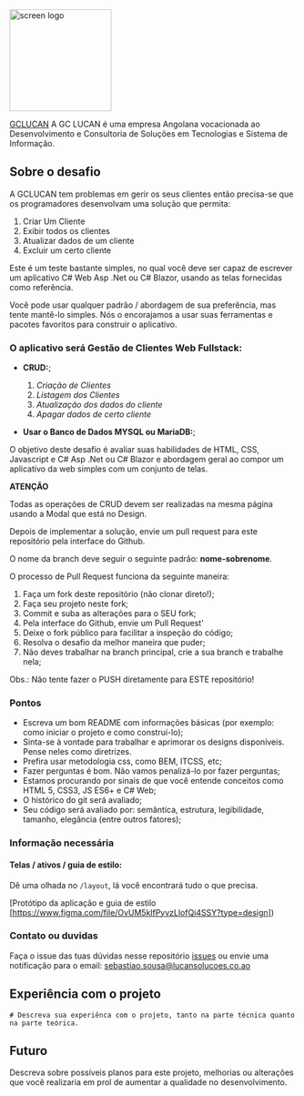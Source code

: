 <img width="179" alt="screen logo" src="https://www.lucansolucoes.co.ao/images/llogo.webp">

[GCLUCAN]([https://www.lucansolucoes.co.ao/]) A GC LUCAN é uma empresa Angolana vocacionada ao Desenvolvimento e Consultoria de Soluções em Tecnologias e Sistema de Informação.

## Sobre o desafio

A GCLUCAN tem problemas em gerir os seus clientes então precisa-se que os programadores desenvolvam uma solução que permita:

1. Criar Um Cliente
2. Exibir todos os clientes
3. Atualizar dados de um cliente
4. Excluir um certo cliente


Este é um teste bastante simples, no qual você deve ser capaz de escrever um aplicativo C# Web Asp .Net ou C# Blazor, usando as telas fornecidas como referência.

Você pode usar qualquer padrão / abordagem de sua preferência, mas tente mantê-lo simples. Nós o encorajamos a usar suas ferramentas e pacotes favoritos para construir o aplicativo.

### O aplicativo será **Gestão de Clientes** Web Fullstack:

* **CRUD:**;

  1. _Criação de Clientes_
  2. _Listagem dos Clientes_
  3. _Atualização dos dados do cliente_
  4. _Apagar dados de certo cliente_

* **Usar o Banco de Dados MYSQL ou MariaDB:**;


O objetivo deste desafio é avaliar suas habilidades de HTML, CSS, Javascript e C# Asp .Net ou C# Blazor e abordagem geral ao compor um aplicativo da web simples com um conjunto de telas.


**ATENÇÃO**

Todas as operações de CRUD devem ser realizadas na mesma página usando a Modal que está no Design.

Depois de implementar a solução, envie um pull request para este repositório pela interface do Github.


O nome da branch deve seguir o seguinte padrão: **nome-sobrenome**.

O processo de Pull Request funciona da seguinte maneira:
1. Faça um fork deste repositório (não clonar direto!);
2. Faça seu projeto neste fork;
3. Commit e suba as alterações para o SEU fork;
4. Pela interface do Github, envie um Pull Request'
5. Deixe o fork público para facilitar a inspeção do código;
6. Resolva o desafio da melhor maneira que puder;
7. Não deves trabalhar na branch principal, crie a sua branch e trabalhe nela;


Obs.: Não tente fazer o PUSH diretamente para ESTE repositório!


### Pontos

* Escreva um bom README com informações básicas (por exemplo: como iniciar o projeto e como construí-lo);
* Sinta-se à vontade para trabalhar e aprimorar os designs disponíveis. Pense neles como diretrizes.
* Prefira usar metodologia css, como BEM, ITCSS, etc;
* Fazer perguntas é bom. Não vamos penalizá-lo por fazer perguntas;
* Estamos procurando por sinais de que você entende conceitos como HTML 5, CSS3, JS ES6+ e C# Web;
* O histórico do git será avaliado;
* Seu código será avaliado por: semântica, estrutura, legibilidade, tamanho, elegância (entre outros fatores);

### Informação necessária

#### Telas / ativos / guia de estilo:

Dê uma olhada no `/layout`, lá você encontrará tudo o que precisa.

[Protótipo da aplicação e guia de estilo [https://www.figma.com/file/OvUM5klfPyvzLlofQi4SSY?type=design])  

### Contato ou duvidas

Faça o issue das tuas dúvidas nesse repositório [issues]() ou envie uma notificação para o email: sebastiao.sousa@lucansolucoes.co.ao    


## Experiência com o projeto 
    # Descreva sua experiênca com o projeto, tanto na parte técnica quanto na parte teórica.

## Futuro

Descreva sobre possíveis planos para este projeto, melhorias ou alterações que você realizaria em prol de aumentar a qualidade no desenvolvimento.
